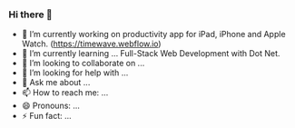 ### Hi there 👋

<!-- **mdsahilak/mdsahilak** is a ✨ _special_ ✨ repository because its `README.md` (this file) appears on your GitHub profile. !-->

- 🔭 I’m currently working on productivity app for iPad, iPhone and Apple Watch. (https://timewave.webflow.io)
- 🌱 I’m currently learning ... Full-Stack Web Development with Dot Net.
- 👯 I’m looking to collaborate on ...
- 🤔 I’m looking for help with ...
- 💬 Ask me about ...
- 📫 How to reach me: ...
- 😄 Pronouns: ...
- ⚡ Fun fact: ...
